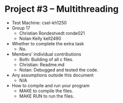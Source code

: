# Project #3 – Multithreading
* Test Machine: csel-kh1250
*  Group 17
    - Christian Rondestvedt ronde021
    - Nolan Kelly kell2490
* Whether to complete the extra task
    - No.
* Members’ individual contributions
    - Both: Building of all c files. 
    - Christian: Readme.md
    - Nolan: Debugged and tested the code. 
* Any assumptions outside this document
    - N/A
* How to compile and run your program
    - MAKE to compile the files. 
    - MAKE RUN to run the files. 
